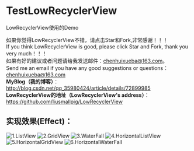 # TestLowRecyclerView
LowRecyclerView使用的Demo

如果你觉得LowRecyclerView不错，请点击Star和Fork,非常感谢！！！<br>
If you think LowRecyclerView is good, please click Star and Fork, thank you very much！！！<br>
如果有好的建议或者问题请给我发送邮件：chenhuixueba@163.com。<br>
Send me an email if you have any good suggestions or questions：chenhuixueba@163.com<br>
**MyBlog（我的博客）**：http://blog.csdn.net/qq_35980424/article/details/72899985<br>
**LowRecyclerView的地址（LowRecyclerView's address）**：https://github.com/liusmallpig/LowRecyclerView<br>


实现效果(Effect)：
----------

![1.ListView](https://github.com/liusmallpig/LowRecyclerView/blob/master/view/listview.gif)
![2.GridView](https://github.com/liusmallpig/LowRecyclerView/blob/master/view/gridview.gif)
![3.WaterFall](https://github.com/liusmallpig/LowRecyclerView/blob/master/view/waterfall.gif)
![4.HorizontalListView](https://github.com/liusmallpig/LowRecyclerView/blob/master/view/HListView.gif)
![5.HorizontalGridView](https://github.com/liusmallpig/LowRecyclerView/blob/master/view/hgridview.gif)
![6.HorizontalWaterFall](https://github.com/liusmallpig/LowRecyclerView/blob/master/view/hwaterfull.gif)



